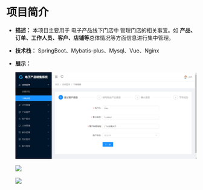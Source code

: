# 项目简介

- **描述：** 本项目主要用于 电子产品线下门店中 管理门店的相关事宜。如 **产品、订单、工作人员、客户、店铺等**总体情况等方面信息进行集中管理。

- **技术栈：** SpringBoot、Mybatis-plus、Mysql、Vue、Nginx

- **展示：**

  ![](https://github.com/Strivemans/ElectronicSaleDemo/blob/master/imgs/下单流程.png)

  ![](/E:/项目图片/电子产品线下门店管理系统/下单流程.png)

  ![](/E:/项目图片/电子产品线下门店管理系统/下单流程.png)